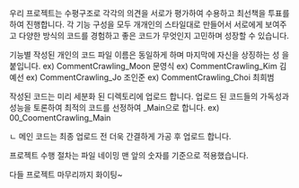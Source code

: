 우리 프로젝트는 수평구조로 각각의 의견을 서로가 평가하여 수용하고 최선책을 투표를 하여 진행합니다.
각 기능 구성을 모두 개개인의 스타일대로 만들어서 서로에게 보여주고 다양한 방식의 코드를 경험하고 좋은 코드가 무엇인지 고민하며 성장할 수 있습니다.

기능별 작성된 개인의 코드 파일 이름은 동일하게 하며 마지막에 자신을 상징하는 성 을 붙입니다.
ex) CommentCrawling_Moon 문영식
ex) CommentCrawling_Kim 김예선
ex) CommentCrawling_Jo 조인준
ex) CommentCrawling_Choi 최희범
 
작성된 코드는 미리 세분화 된 디렉토리에 업로드 합니다.
업로드 된 코드들의 가독성과 성능을 토론하여 최적의 코드를 선정하여 _Main으로 합니다.
ex) 00_CoomentCrawling_Main

ㄴ 메인 코드는 최종 업로드 전 더욱 간결하게 가공 후 업로드 합니다.

프로젝트 수행 절차는 파일 네이밍 맨 앞의 숫자를 기준으로 적용했습니다.

다들 프로젝트 마무리까지 화이팅~
